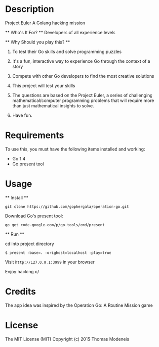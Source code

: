 Description
===========

Project Euler A Golang hacking mission

** Who's It For? **
Developers of all experience levels

** Why Should you play this? **

1. To test their Go skills and solve programming puzzles
2. It's a fun, interactive way to experience Go through the context of a story
3. Compete with other Go developers to find the most creative solutions

1. This project will test your skills
2. The questions are based on the Project Euler, a series of challenging mathematical/computer programming problems
that will require more than just mathematical insights to solve.
3. Have fun.


Requirements
============

To use this, you must have the following items installed and working:

* Go 1.4
* Go present tool

Usage
=====

** Install **

`git clone https://github.com/gophergala/operation-go.git`

Download Go's present tool:

`go get code.google.com/p/go.tools/cmd/present`


** Run **

cd into project directory

`$ present -base=. -orighost=localhost -play=true`

Visit `http://127.0.0.1:3999` in your browser

Enjoy hacking o/


Credits
=====
The app idea was inspired by the Operation Go: A Routine Mission game


License
=======
The MIT License (MIT) Copyright (c) 2015 Thomas Modeneis